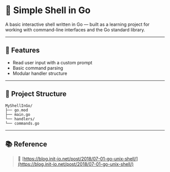 # 🐚 Simple Shell in Go

A basic interactive shell written in Go — built as a learning project for working with command-line interfaces and the Go standard library.

---

## 🚀 Features

- Read user input with a custom prompt
- Basic command parsing
- Modular handler structure

---

## 📁 Project Structure

```
MyShellInGo/
├── go.mod
├── main.go 
└── handlers/
└── commands.go 

```
---
## 📚 Reference
> 🔗 [https://blog.init-io.net/post/2018/07-01-go-unix-shell/](https://blog.init-io.net/post/2018/07-01-go-unix-shell/)

